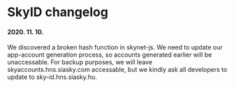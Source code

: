 # SkyID changelog

#### 2020. 11. 10.

We discovered a broken hash function in skynet-js. We need to update our app-account generation process, so accounts generated earlier will be unaccessable. For backup purposes, we will leave skyaccounts.hns.siasky.com accessable, but we kindly ask all developers to update to sky-id.hns.siasky.hu.
